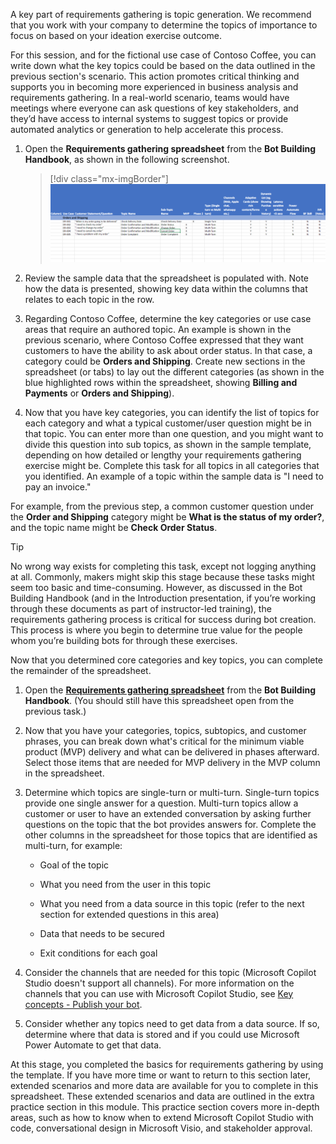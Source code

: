 A key part of requirements gathering is topic generation. We recommend that you work with your company to determine the topics of importance to focus on based on your ideation exercise outcome.

For this session, and for the fictional use case of Contoso Coffee, you can write down what the key topics could be based on the data outlined in the previous section's scenario. This action promotes critical thinking and supports you in becoming more experienced in business analysis and requirements gathering. In a real-world scenario, teams would have meetings where everyone can ask questions of key stakeholders, and they’d have access to internal systems to suggest topics or provide automated analytics or generation to help accelerate this process.

1. Open the **Requirements gathering spreadsheet** from the **Bot Building Handbook**, as shown in the following screenshot.

   > [!div class="mx-imgBorder"]
   > [![Screenshot of the Requirements gathering spreadsheet from the Bot Building Handbook.](../media/spreadsheet.png)](../media/spreadsheet.png#lightbox)

1. Review the sample data that the spreadsheet is populated with. Note how the data is presented, showing key data within the columns that relates to each topic in the row.

1. Regarding Contoso Coffee, determine the key categories or use case areas that require an authored topic. An example is shown in the previous scenario, where Contoso Coffee expressed that they want customers to have the ability to ask about order status. In that case, a category could be **Orders and Shipping**. Create new sections in the spreadsheet (or tabs) to lay out the different categories (as shown in the blue highlighted rows within the spreadsheet, showing **Billing and Payments** or **Orders and Shipping**).

1. Now that you have key categories, you can identify the list of topics for each category and what a typical customer/user question might be in that topic. You can enter more than one question, and you might want to divide this question into sub topics, as shown in the sample template, depending on how detailed or lengthy your requirements gathering exercise might be. Complete this task for all topics in all categories that you identified. An example of a topic within the sample data is "I need to pay an invoice."

For example, from the previous step, a common customer question under the **Order and Shipping** category might be **What is the status of my order?**, and the topic name might be **Check Order Status**.

> [!TIP]
> No wrong way exists for completing this task, except not logging anything at all. Commonly, makers might skip this stage because these tasks might seem too basic and time-consuming. However, as discussed in the Bot Building Handbook (and in the Introduction presentation, if you’re working through these documents as part of instructor-led training), the requirements gathering process is critical for success during bot creation. This process is where you begin to determine true value for the people whom you’re building bots for through these exercises.

Now that you determined core categories and key topics, you can complete the remainder of the spreadsheet.

1. Open the [**Requirements gathering spreadsheet**](https://github.com/MicrosoftDocs/mslearn-developer-tools-power-platform/blob/master/in-a-day/PVA/PVA_Req_Template_Contoso_Coffee.zip) from the **Bot Building Handbook**. (You should still have this spreadsheet open from the previous task.)

1. Now that you have your categories, topics, subtopics, and customer phrases, you can break down what's critical for the minimum viable product (MVP) delivery and what can be delivered in phases afterward. Select those items that are needed for MVP delivery in the MVP column in the spreadsheet.

1. Determine which topics are single-turn or multi-turn. Single-turn topics provide one single answer for a question. Multi-turn topics allow a customer or user to have an extended conversation by asking further questions on the topic that the bot provides answers for. Complete the other columns in the spreadsheet for those topics that are identified as multi-turn, for example:

    - Goal of the topic

    - What you need from the user in this topic

    - What you need from a data source in this topic (refer to the next section for extended questions in this area)

    - Data that needs to be secured

    - Exit conditions for each goal

1. Consider the channels that are needed for this topic (Microsoft Copilot Studio doesn't support all channels). For more information on the channels that you can use with Microsoft Copilot Studio, see [Key concepts - Publish your bot](/microsoft-copilot-studio/publication-fundamentals-publish-channels?tabs=preview/?azure-portal=true).

1. Consider whether any topics need to get data from a data source. If so, determine where that data is stored and if you could use Microsoft Power Automate to get that data.

At this stage, you completed the basics for requirements gathering by using the template. If you have more time or want to return to this section later, extended scenarios and more data are available for you to complete in this spreadsheet. These extended scenarios and data are outlined in the extra practice section in this module. This practice section covers more in-depth areas, such as how to know when to extend Microsoft Copilot Studio with code, conversational design in Microsoft Visio, and stakeholder approval.
